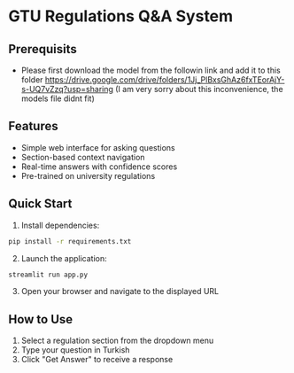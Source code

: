 # GTU Regulations Q&A System

## Prerequisits
- Please first download the model from the followin link and add it to this folder
https://drive.google.com/drive/folders/1Jj_PlBxsGhAz6fxTEorAjY-s-UQ7vZzq?usp=sharing
(I am very sorry about this inconvenience, the models file didnt fit)

## Features
- Simple web interface for asking questions
- Section-based context navigation
- Real-time answers with confidence scores
- Pre-trained on university regulations

## Quick Start
1. Install dependencies:
```bash
pip install -r requirements.txt
```

2. Launch the application:
```bash
streamlit run app.py
```

3. Open your browser and navigate to the displayed URL

## How to Use
1. Select a regulation section from the dropdown menu
3. Type your question in Turkish
4. Click "Get Answer" to receive a response
